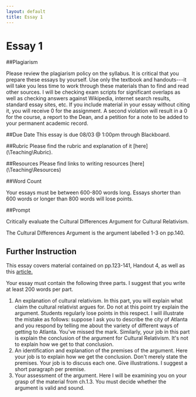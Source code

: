 ```yaml
---
layout: default
title: Essay 1
---
```


# Essay 1 #

##Plagiarism

Please review the plagiarism policy on the syllabus. It is critical that you prepare these essays by yourself. Use only the textbook and handouts---it will take you less time to work through these materials than to find and read other sources. I will be checking exam scripts for significant overlaps as well as checking answers against Wikipedia, internet search results, standard essay sites, etc. If you include material in your essay without citing it, you will receive 0 for the assignment. A second violation will result in a 0 for the course, a report to the Dean, and a petition for a note to be added to your permanent academic record. 

##Due Date
This essay is due 08/03 @ 1:00pm through Blackboard. 

##Rubric
Please find the rubric and explanation of it [here](\Teaching\Rubric\).

##Resources
Please find links to writing resources [here](\Teaching\Resources\)

##Word Count

Your essays must be between 600-800 words long. Essays shorter than 600 words or longer than 800 words will lose points. 

##Prompt 

Critically evaluate the Cultural Differences Argument for Cultural Relativism. 

The Cultural Differences Argument is the argument labelled 1-3 on pp.140.

## Further Instruction 

This essay covers material contained on pp.123-141, Handout 4, as well as this [article.](/Teaching/Intro/4/Benedict.pdf)

Your essay must contain the following three parts. I suggest that you write at least 200 words per part. 

1. An explanation of cultural relativism. In this part, you will explain what claim the cultural relativist argues for. Do not at this point try explain the argument. Students regularly lose points in this respect. I will illustrate the mistake as follows: suppose I ask you to describe the city of Atlanta and you respond by telling me about the variety of different ways of getting to Atlanta. You've missed the mark. Similarly, your job in this part is explain the conclusion of the argument for Cultural Relativism. It's not to explain how we get to that conclusion. 
2. An identification and explanation of the premises of the argument. Here your job is to explain how we get the conclusion. Don't merely state the premises. Your job is to discuss each one. Give illustrations. I suggest a short paragraph per premise.
3. Your assessment of the argument. Here I will be examining you on your grasp of the material from ch.1.3. You must decide whether the argument is valid and sound. 